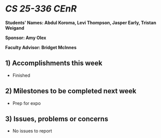 # *CS 25-336 CEnR*

**Students' Names: Abdul Koroma, Levi Thompson, Jasper Early, Tristan Weigand**

**Sponsor: Amy Olex**

**Faculty Advisor: Bridget McInnes**

## 1) Accomplishments this week ##
- Finished

## 2) Milestones to be completed next week ##
- Prep for expo

## 3) Issues, problems or concerns ##
- No issues to report
